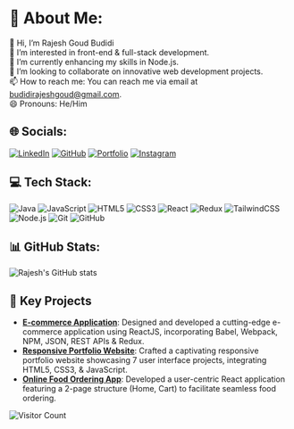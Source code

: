 # 💫 About Me:
👋 Hi, I’m Rajesh Goud Budidi  
👀 I’m interested in front-end & full-stack development.  
🌱 I’m currently enhancing my skills in Node.js.  
💞️ I’m looking to collaborate on innovative web development projects.  
📫 How to reach me: You can reach me via email at budidirajeshgoud@gmail.com.  
😄 Pronouns: He/Him  

## 🌐 Socials:
[![LinkedIn](https://img.shields.io/badge/LinkedIn-blue?logo=linkedin&logoColor=white)](https://linkedin.com/in/rajeshbudidi) 
[![GitHub](https://img.shields.io/badge/GitHub-black?logo=github&logoColor=white)](https://github.com/rajeshg0ud) 
[![Portfolio](https://img.shields.io/badge/Portfolio-grey?logo=google-chrome&logoColor=white)](https://rajeshg0ud.github.io/portfolioO/) 
[![Instagram](https://img.shields.io/badge/Instagram-E4405F?logo=instagram&logoColor=white)](https://www.instagram.com/tenacious_developer/)

## 💻 Tech Stack:
![Java](https://img.shields.io/badge/Java-007396?style=flat&logo=java&logoColor=white) 
![JavaScript](https://img.shields.io/badge/JavaScript-F7DF1E?style=flat&logo=javascript&logoColor=black) 
![HTML5](https://img.shields.io/badge/HTML5-E34F26?style=flat&logo=html5&logoColor=white) 
![CSS3](https://img.shields.io/badge/CSS3-1572B6?style=flat&logo=css3&logoColor=white) 
![React](https://img.shields.io/badge/React-20232A?style=flat&logo=react&logoColor=61DAFB) 
![Redux](https://img.shields.io/badge/Redux-764ABC?style=flat&logo=redux&logoColor=white) 
![TailwindCSS](https://img.shields.io/badge/Tailwind_CSS-38B2AC?style=flat&logo=tailwind-css&logoColor=white) 
![Node.js](https://img.shields.io/badge/Node.js-339933?style=flat&logo=nodedotjs&logoColor=white) 
![Git](https://img.shields.io/badge/Git-F05032?style=flat&logo=git&logoColor=white) 
![GitHub](https://img.shields.io/badge/GitHub-181717?style=flat&logo=github&logoColor=white) 

## 📊 GitHub Stats:
![Rajesh's GitHub stats](https://github-readme-stats.vercel.app/api?username=rajeshg0ud&show_icons=true&theme=radical)


## 📁 Key Projects
- **[E-commerce Application](https://github.com/rajeshg0ud/ecommerce-app)**: Designed and developed a cutting-edge e-commerce application using ReactJS, incorporating Babel, Webpack, NPM, JSON, REST APIs & Redux.
- **[Responsive Portfolio Website](https://rajeshg0ud.github.io/portfolioO/)**: Crafted a captivating responsive portfolio website showcasing 7 user interface projects, integrating HTML5, CSS3, & JavaScript.
- **[Online Food Ordering App](https://github.com/rajeshg0ud/online-food-ordering-app)**: Developed a user-centric React application featuring a 2-page structure (Home, Cart) to facilitate seamless food ordering.

![Visitor Count](https://visitor-badge.laobi.icu/badge?page_id=rajeshg0ud.rajeshg0ud)
